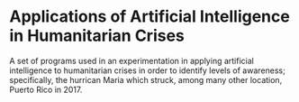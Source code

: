 # Applications of Artificial Intelligence in Humanitarian Crises

A set of programs used in an experimentation in applying artificial intelligence to humanitarian crises in order to identify levels of awareness; specifically, the hurrican Maria which struck, among many other location, Puerto Rico in 2017.
